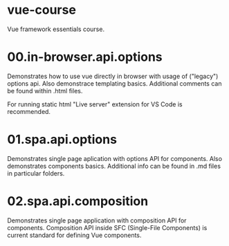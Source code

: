 # vue-course
Vue framework essentials course.

# 00.in-browser.api.options
Demonstrates how to use vue directly in browser with usage of ("legacy") options api. Also demonstrace templating basics.
Additional comments can be found within .html files.

For running static html "Live server" extension for VS Code is recommended.

# 01.spa.api.options
Demonstrates single page aplication with options API for components. Also demonstrates components basics.
Additional info can be found in .md files in particular folders.

# 02.spa.api.composition
Demonstrates single page application with composition API for components. Composition API inside SFC (Single-File Components) is current standard for defining Vue components.